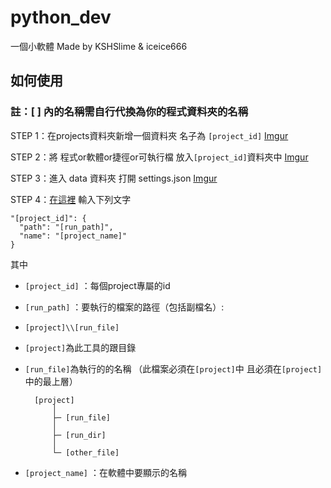 # python_dev
一個小軟體
Made by KSHSlime & iceice666

## 如何使用
### 註：[ ] 內的名稱需自行代換為你的程式資料夾的名稱

STEP 1：在projects資料夾新增一個資料夾 名子為 `[project_id]`
[Imgur](https://i.imgur.com/9zfDyL7.png)

STEP 2：將 程式or軟體or捷徑or可執行檔 放入`[project_id]`資料夾中
[Imgur](https://i.imgur.com/cAt9S0z.png)

STEP 3：進入 data 資料夾 打開 settings.json
[Imgur](https://i.imgur.com/lJYqM0y.png)

STEP 4：[在這裡](https://i.imgur.com/fXAkc6q.png) 輸入下列文字

```
"[project_id]": {
  "path": "[run_path]",
  "name": "[project_name]"
}
```

其中

- `[project_id]` ：每個project專屬的id

+  `[run_path]` ：要執行的檔案的路徑（包括副檔名）:
+ `[project]\\[run_file]` 
+ `[project]`為此工具的跟目錄
+ `[run_file]`為執行的的名稱 （此檔案必須在`[project]`中 且必須在`[project]`中的最上層）
        
        [project]
            │
            ├─ [run_file]
            │
            ├─ [run_dir]
            │
            └─ [other_file]
        
        

- `[project_name]` ：在軟體中要顯示的名稱

